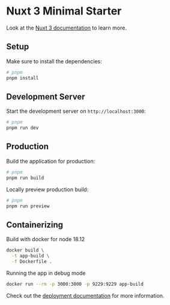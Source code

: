 # Nuxt 3 Minimal Starter

Look at the [Nuxt 3 documentation](https://nuxt.com/docs/getting-started/introduction) to learn more.

## Setup

Make sure to install the dependencies:

```bash
# pnpm
pnpm install
```

## Development Server

Start the development server on `http://localhost:3000`:

```bash
# pnpm
pnpm run dev
```

## Production

Build the application for production:

```bash
# pnpm
pnpm run build
```

Locally preview production build:

```bash
# pnpm
pnpm run preview
```


## Containerizing

Build with docker for node 18.12
```bash
docker build \
  -t app-build \
  -f Dockerfile .
```
Running the app in debug mode
```bash
docker run --rm -p 3000:3000 -p 9229:9229 app-build
```

Check out the [deployment documentation](https://nuxt.com/docs/getting-started/deployment) for more information.
